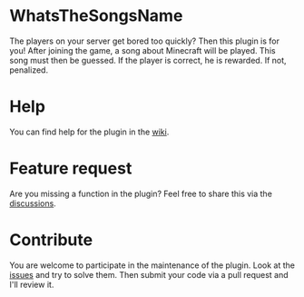# WhatsTheSongsName
The players on your server get bored too quickly? Then this plugin is for you!
After joining the game, a song about Minecraft will be played. This song must then be guessed. If the player is correct, he is rewarded. If not, penalized.

# Help
You can find help for the plugin in the [wiki](https://github.com/JeyVDW/WhatsTheSongsName/wiki).

# Feature request
Are you missing a function in the plugin? Feel free to share this via the [discussions](https://github.com/JeyVDW/WhatsTheSongsName/discussions/categories/ideas).

# Contribute
You are welcome to participate in the maintenance of the plugin. Look at the [issues](https://github.com/JeyVDW/WhatsTheSongsName/issues) and try to solve them. Then submit your code via a pull request and I'll review it.
